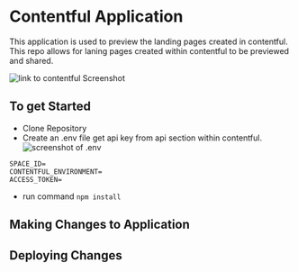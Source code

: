 # Contentful Application

This application is used to preview the landing pages created in contentful. This repo allows for laning pages created within contentful to be previewed and shared.

![link to contentful Screenshot](https://cdn-std.droplr.net/files/acc_170289/9T7sFX) 

## To get Started
 - Clone Repository
 - Create an .env file get api key from api section within contentful.
  ![screenshot of .env](https://cdn-std.droplr.net/files/acc_170289/btR8Xc)
  ```
  SPACE_ID=
  CONTENTFUL_ENVIRONMENT=
  ACCESS_TOKEN=
  ```
 - run command `npm install` 
  
## Making Changes to Application



## Deploying Changes 